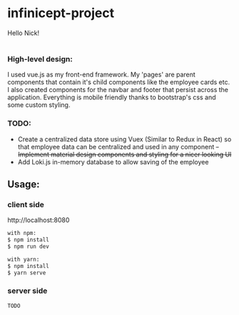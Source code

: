 # infinicept-project

Hello Nick! <br /><br />

### High-level design: <br />
I used vue.js as my front-end framework. My 'pages' are parent components that contain it's child components like the employee cards etc. I also created components for the navbar and footer that persist across the application. Everything is mobile friendly thanks to bootstrap's css and some custom styling.

### TODO: <br />
- Create a centralized data store using Vuex (Similar to Redux in React) so that employee data can be centralized and used in any component
~~- Implement material design components and styling for a nicer looking UI~~
- Add Loki.js in-memory database to allow saving of the employee

## Usage:
### client side
http://localhost:8080
``` bash
with npm:
$ npm install
$ npm run dev
```

``` bash
with yarn:
$ npm install
$ yarn serve
```

### server side
``` bash
TODO
```
